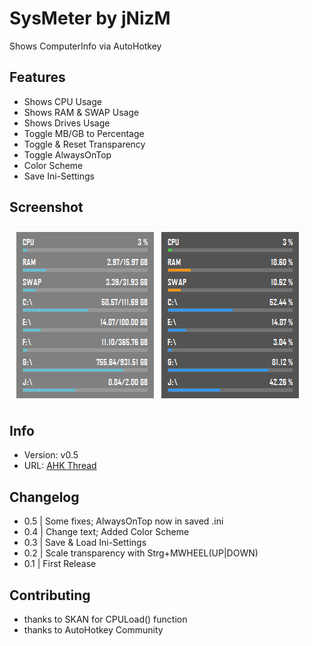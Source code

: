 # SysMeter by jNizM
Shows ComputerInfo via AutoHotkey

  
## Features
* Shows CPU Usage
* Shows RAM & SWAP Usage
* Shows Drives Usage
* Toggle MB/GB to Percentage
* Toggle & Reset Transparency
* Toggle AlwaysOnTop
* Color Scheme
* Save Ini-Settings


## Screenshot
![Screenshot](Screenshot.PNG)


## Info
* Version: v0.5
* URL: [AHK Thread](http://ahkscript.org/boards/viewtopic.php?f=6&t=3521)


## Changelog
* 0.5 | Some fixes; AlwaysOnTop now in saved .ini
* 0.4 | Change text; Added Color Scheme
* 0.3 | Save & Load Ini-Settings
* 0.2 | Scale transparency with Strg+MWHEEL(UP|DOWN)
* 0.1 | First Release


## Contributing
* thanks to SKAN for CPULoad() function
* thanks to AutoHotkey Community